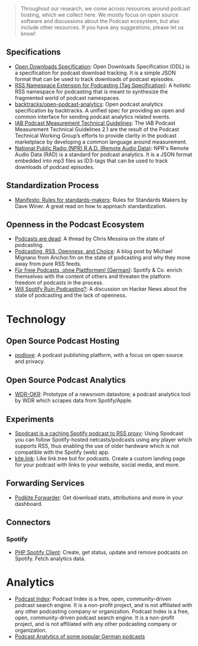 > Throughout our research, we come across resources around podcast hosting, which
> we collect here.
> We mostly focus on open source software and discussions about the Podcast ecosystem,
> but also include other resources. If you have any suggestions, please let us know!

## Specifications

- [Open Downloads Specification](https://github.com/open-downloads/odl): Open Downloads Specification (ODL) is a specification for podcast download tracking. It is a simple JSON format that can be used to track downloads of podcast episodes.
- [RSS Namespace Extension for Podcasting (Tag Specification)](https://github.com/Podcastindex-org/podcast-namespace/blob/main/docs/1.0.md): A holistic RSS namespace for podcasting that is meant to synthesize the fragmented world of podcast namespaces.
- [backtracks/open-podcast-analytics](https://github.com/backtracks/open-podcast-analytics): Open podcast analytics specification by backtracks. A unified spec for providing an open and common interface for sending podcast analytics related events.
- [IAB Podcast Measurement Technical Guidelines](https://iabtechlab.com/standards/podcast-measurement-guidelines/): The IAB Podcast Measurement Technical Guidelines 2.1 are the result of the Podcast Technical Working Group’s efforts to provide clarity in the podcast marketplace by developing a common language around measurement. 
- [National Public Radio (NPR) R.A.D. (Remote Audio Data)](https://docs.google.com/document/d/14W1M3RaNfv-3mzY0paTs1A_uZ5fITSvWbpMbIikdHxk/edit#heading=h.v2d91puyxzxq): NPR's Remote Audio Data (RAD) is a standard for podcast analytics. It is a JSON format embedded into mp3 files as ID3-tags that can be used to track downloads of podcast episodes.

## Standardization Process

- [Manifesto: Rules for standards-makers](http://scripting.com/2017/05/09/rulesForStandardsmakers.html): Rules for Standards Makers by Dave Winer. A great read on how to approach standardization.

## Openness in the Podcast Ecosystem

- [Podcasts are dead](https://twitter.com/chrismessina/status/1384572264566255619): A thread by Chris Messina on the state of podcasting.
- [Podcasting, RSS, Openness, and Choice](https://mignano.medium.com/podcasting-rss-openness-and-choice-50223b1f16d0): A blog post by Michael Mignano from Anchor.fm on the state of podcasting and why they move away from pure RSS feeds.
- [Für freie Podcasts, ohne Plattformen! (German)](https://web.archive.org/web/20210729163719/https://blogsnider.de/fuer-freie-podcasts-ohne-plattformen/): Spotify & Co. enrich themselves with the content of others and threaten the platform freedom of podcasts in the process.
- [Will Spotify Ruin Podcasting?](https://news.ycombinator.com/item?id=22285569): A discussion on Hacker News about the state of podcasting and the lack of openness.

# Technology

## Open Source Podcast Hosting

- [podlove](https://podlove.org/): A podcast publishing platform, with a focus on open source and privacy.

## Open Source Podcast Analytics

- [WDR-OKR](https://github.com/wdr-data/wdr-okr/): Prototype of a newsroom datastore; a podcast analytics tool by WDR which scrapes data from Spotify/Apple.

## Experiments

- [Spodcast is a caching Spotify podcast to RSS proxy](https://github.com/Yetangitu/Spodcast): Using Spodcast you can follow Spotify-hosted netcasts/podcasts using any player which supports RSS, thus enabling the use of older hardware which is not compatible with the Spotify (web) app.
- [kite.link](https://kite.link/): Like link.tree but for podcasts. Create a custom landing page for your podcast with links to your website, social media, and more.

## Forwarding Services

- [Podkite Forwarder](https://docs.podkite.com/download-analytics/setup/): Get download stats, attributions and more in your dashboard.

## Connectors

### Spotify

- [PHP Spotify Client](https://github.com/podcasthosting/podcast-client-spotify): Create, get status, update and remove podcasts on Spotify. Fetch analytics data.

# Analytics

- [Podcast Index](https://podcastindex.org/): Podcast Index is a free, open, community-driven podcast search engine. It is a non-profit project, and is not affiliated with any other podcasting company or organization. Podcast Index is a free, open, community-driven podcast search engine. It is a non-profit project, and is not affiliated with any other podcasting company or organization.
- [Podcast Analytics of some popular German podcasts](https://podcast-analysen.de/)
